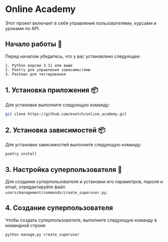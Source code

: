 # Online Academy
Этот проект включает в себя управление пользователями, курсами и уроками по API.

## Начало работы 🚀

Перед началом убедитесь, что у вас установлено следующее:

    1. Python версии 3.11 или выше
    2. Poetry для управления зависимостями
    3. Postman для тестирования

## 1. Установка приложения 📦

Для установки выполните следующую команду:

```bash
git clone https://github.com/exetch/online_academy.git
```

## 2. Установка зависимостей 📦

Для установки зависимостей выполните следующую команду:

```bash
poetry install
```

## 3. Настройка суперпользователя 👤

Для создания суперпользователя и установки его параметров, пароля и email, отредактируйте файл `users/management/commands/create_superuser.py`.

## 4. Создание суперпользователя

Чтобы создать суперпользователя, выполните следующую команду в командной строке:

```bash
python manage.py create_superuser
```

